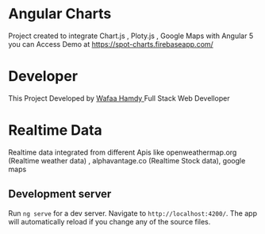 # Angular Charts
Project created to integrate Chart.js , Ploty.js , Google Maps with Angular 5
you can Access Demo at <a href="https://spot-charts.firebaseapp.com/"> https://spot-charts.firebaseapp.com/ </a>

# Developer
This Project Developed by <a href = "https://wafaa-hamdy.firebaseapp.com/"> Wafaa Hamdy </a> Full Stack Web Develloper

# Realtime Data
Realtime data integrated from different Apis like  openweathermap.org (Realtime weather data) , alphavantage.co (Realtime Stock data), google maps 


## Development server
Run `ng serve` for a dev server. Navigate to `http://localhost:4200/`. The app will automatically reload if you change any of the source files.

  
 
